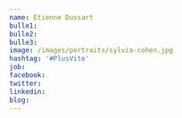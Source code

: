 ```yaml
---
name: Etienne Dussart
bulle1: 
bulle2: 
bulle3: 
image: /images/portraits/sylvia-cohen.jpg
hashtag: '#PlusVite'
job: 
facebook: 
twitter: 
linkedin: 
blog: 
---
```

